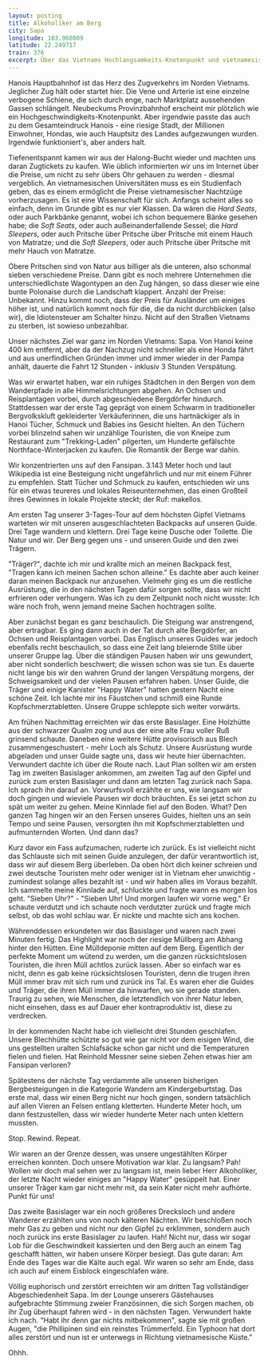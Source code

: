 ```yaml
---
layout: posting
title: Alkoholiker am Berg
city: Sapa
longitude: 103.960809
latitude: 22.249717
train: 376
excerpt: Über das Vietnams Hochlangsamkeits-Knotenpunkt und vietnamesische Zugpreise, als auch verkaterte Guides und arschkalte Blechhütten.
---
```


Hanois Hauptbahnhof ist das Herz des Zugverkehrs im Norden Vietnams. Jeglicher Zug hält oder startet hier. Die Vene und Arterie ist eine einzelne verbogene Schiene, die sich durch enge, nach Marktplatz aussehenden Gassen schlängelt. Neubeckums Provinzbahnhof erscheint mir plötzlich wie ein Hochgeschwindigkeits-Knotenpunkt. Aber irgendwie passte das auch zu dem Gesamteindruck Hanois - eine riesige Stadt, der Millionen Einwohner, Hondas, wie auch Hauptsitz des Landes aufgezwungen wurden. Irgendwie funktioniert's, aber anders halt.

Tiefenentspannt kamen wir aus der Halong-Bucht wieder und machten uns daran Zugtickets zu kaufen. Wie üblich informierten wir uns im Internet über die Preise, um nicht zu sehr übers Ohr gehauen zu werden - diesmal vergeblich. An vietnamesischen Universitäten muss es ein Studienfach geben, das es einem ermöglicht die Preise vietnamesischer Nachtzüge vorherzusagen. Es ist eine Wissenschaft für sich. Anfangs scheint alles so einfach, denn im Grunde gibt es nur vier Klassen. Da wären die _Hard Seats_, oder auch Parkbänke genannt, wobei ich schon bequemere Bänke gesehen habe; die _Soft Seats_, oder auch außeinanderfallende Sessel; die _Hard Sleepers_, oder auch Pritsche über Pritsche über Pritsche mit einem Hauch von Matratze; und die _Soft Sleepers_, oder auch Pritsche über Pritsche mit mehr Hauch von Matratze.

Obere Pritschen sind von Natur aus billiger als die unteren, also schonmal sieben verschiedene Preise. Dann gibt es noch mehrere Unternehmen die unterschiedlichste Wagontypen an den Zug hängen, so dass dieser wie eine bunte Polonaise durch die Landschaft klappert. Anzahl der Preise: Unbekannt. Hinzu kommt noch, dass der Preis für Ausländer um einiges höher ist, und natürlich kommt noch für die, die da nicht durchblicken (also wir), die Idiotensteuer am Schalter hinzu. Nicht auf den Straßen Vietnams zu sterben, ist sowieso unbezahlbar.

Unser nächstes Ziel war ganz im Norden Vietnams: Sapa. Von Hanoi keine 400 km entfernt, aber da der Nachzug nicht schneller als eine Honda fährt und aus unerfindlichen Gründen immer und immer wieder in der Pampa anhält, dauerte die Fahrt 12 Stunden - inklusiv 3 Stunden Verspätung. 

Was wir erwartet haben, war ein ruhiges Städtchen in den Bergen von dem Wanderpfade in alle Himmelsrichtungen abgehen. An Ochsen  und Reisplantagen vorbei, durch abgeschiedene Bergdörfer hindurch. Stattdessen war der erste Tag geprägt von einem Schwarm in traditioneller Bergvolkskluft gekleiderter Verkäuferinnen, die uns hartnäckiger als in Hanoi Tücher, Schmuck und Babies ins Gesicht hielten. An den Tüchern vorbei blinzelnd sahen wir unzählige Touristen, die von Kneipe zum Restaurant zum "Trekking-Laden" pilgerten, um Hunderte gefälschte Northface-Winterjacken zu kaufen. Die Romantik der Berge war dahin.

Wir konzentrierten uns auf den Fansipan. 3.143 Meter hoch und laut Wikipedia ist eine Besteigung nicht ungefährlich und nur mit einem Führer zu empfehlen. Statt Tücher und Schmuck zu kaufen, entschieden wir uns für ein etwas teureres und lokales Reiseunternehmen, das einen Großteil ihres Gewinnes in lokale Projekte steckt; der Ruf: makellos.

Am ersten Tag unserer 3-Tages-Tour auf dem höchsten Gipfel Vietnams warteten wir mit unseren ausgeschlachteten Backpacks auf unseren Guide. Drei Tage wandern und klettern. Drei Tage keine Dusche oder Toilette. Die Natur und wir. Der Berg gegen uns - und unseren Guide und den zwei Trägern. 

"Träger?", dachte ich mir und krallte mich an meinen Backpack fest, "Tragen kann ich meinen Sachen schon alleine." Es dachte aber auch keiner daran meinen Backpack nur anzusehen. Vielmehr ging es um die restliche Ausrüstung, die in den nächsten Tagen dafür sorgen sollte, dass wir nicht erfrieren oder verhungern. Was ich zu dem Zeitpunkt noch nicht wusste: Ich wäre noch froh, wenn jemand meine Sachen hochtragen sollte.

Aber zunächst began es ganz beschaulich. Die Steigung war anstrengend, aber ertragbar. Es ging dann auch in der Tat durch alte Bergdörfer, an Ochsen und Reisplantagen vorbei. Das Englisch unseres Guides war jedoch ebenfalls recht beschaulich, so dass eine Zeit lang bleiernde Stille über unserer Gruppe lag. Über die ständigen Pausen haben wir uns gewundert, aber nicht sonderlich beschwert; die wissen schon was sie tun. Es dauerte nicht lange bis wir den wahren Grund der langen Verspätung morgens, der Schweigsamkeit und der vielen Pausen erfahren haben. Unser Guide, die Träger und einige Kanister "Happy Water" hatten gestern Nacht eine schöne Zeit. Ich lachte mir ins Fäustchen und schmiß eine Runde Kopfschmerztabletten. Unsere Gruppe schleppte sich weiter vorwärts.

Am frühen Nachmittag erreichten wir das erste Basislager. Eine Holzhütte aus der schwarzer Qualm zog und aus der eine alte Frau voller Ruß grinsend schaute. Daneben eine weitere Hütte provisorisch aus Blech zusammengeschustert - mehr Loch als Schutz. Unsere Ausrüstung wurde abgeladen und unser Guide sagte uns, dass wir heute hier übernachten. Verwundert dachte ich über die Route nach. Laut Plan sollten wir am ersten Tag im zweiten Basislager ankommen, am zweiten Tag auf den Gipfel und zurück zum ersten Basislager und dann am letzten Tag zurück nach Sapa. Ich sprach ihn darauf an. Vorwurfsvoll erzählte er uns, wie langsam wir doch gingen und wieviele Pausen wir doch bräuchten. Es sei jetzt schon zu spät um weiter zu gehen. Meine Kinnlade fiel auf den Boden. What? Den ganzen Tag hingen wir an den Fersen unseres Guides, hielten uns an sein Tempo und seine Pausen, versorgten ihn mit Kopfschmerztabletten und aufmunternden Worten. Und dann das?

Kurz davor ein Fass aufzumachen, ruderte ich zurück. Es ist vielleicht nicht das Schlauste sich mit seinen Guide anzulegen, der dafür verantwortlich ist, dass wir auf diesem Berg überleben. Da oben hört dich keiner schreien und zwei deutsche Touristen mehr oder weniger ist in Vietnam eher unwichtig - zumindest solange alles bezahlt ist - und wir haben alles im Voraus bezahlt. Ich sammelte meine Kinnlade auf, schluckte und fragte wann es morgen los geht. "Sieben Uhr?" - "Sieben Uhr! Und morgen laufen wir vorne weg." Er schaute verdutzt und ich schaute noch verdutzter zurück und fragte mich selbst, ob das wohl schlau war. Er nickte und machte sich ans kochen.

Währenddessen erkundeten wir das Basislager und waren nach zwei Minuten fertig. Das Highlight war noch der riesige Müllberg am Abhang hinter den Hütten. Eine Mülldeponie mitten auf dem Berg. Eigentlich der perfekte Moment um wütend zu werden, um die ganzen rücksichtslosen Touristen, die ihren Müll achtlos zurück lassen. Aber so einfach war es nicht, denn es gab keine rücksichtslosen Touristen, denn die trugen ihren Müll immer brav mit sich rum und zurück ins Tal. Es waren eher die Guides und Träger, die ihren Müll immer da hinwarfen, wo sie gerade standen. Traurig zu sehen, wie Menschen, die letztendlich von ihrer Natur leben, nicht einsehen, dass es auf Dauer eher kontraproduktiv ist, diese zu verdrecken.

In der kommenden Nacht habe ich vielleicht drei Stunden geschlafen. Unsere Blechhütte schützte so gut wie gar nicht vor dem eisigen Wind, die uns gestellten uralten Schlafsäcke schon gar nicht und die Temperaturen fielen und fielen. Hat Reinhold Messner seine sieben Zehen etwas hier am Fansipan verloren?

Spätestens der nächste Tag verdammte alle unseren bisherigen Bergbesteigungen in die Kategorie Wandern am Kindergeburtstag. Das erste mal, dass wir einen Berg nicht nur hoch gingen, sondern tatsächlich auf allen Vieren an Felsen entlang kletterten. Hunderte Meter hoch, um dann festzustellen, dass wir wieder hunderte Meter nach unten klettern mussten. 

Stop. Rewind. Repeat.

Wir waren an der Grenze dessen, was unsere ungestählten Körper erreichen konnten. Doch unsere Motivation war klar. Zu langsam? Pah! Wollen wir doch mal sehen wer zu langsam ist, mein lieber Herr Alkoholiker, der letzte Nacht wieder einiges an "Happy Water" gesüppelt hat. Einer unserer Träger kam gar nicht mehr mit, da sein Kater nicht mehr aufhörte. Punkt für uns!

Das zweite Basislager war ein noch größeres Drecksloch und andere Wanderer erzählten uns von noch kälteren Nächten. Wir beschloßen noch mehr Gas zu geben und nicht nur den Gipfel zu erklimmen, sondern auch noch zurück ins erste Basislager zu laufen. Hah! Nicht nur, dass wir sogar Lob für die Geschwindkeit kassierten und den Berg auch an einem Tag geschafft hätten, wir haben unsere Körper besiegt. Das gute daran: Am Ende des Tages war die Kälte auch egal. Wir waren so sehr am Ende, dass ich auch auf einem Eisblock eingeschlafen wäre.

Völlig euphorisch und zerstört erreichten wir am dritten Tag vollständiger Abgeschiedenheit Sapa. Im der Lounge unserers Gästehauses aufgebrachte Stimmung zweier Französinnen, die sich Sorgen machen, ob ihr Zug überhaupt fahren wird - in den nächsten Tagen. Verwundert hakte ich nach. "Habt ihr denn gar nichts mitbekommen", sagte sie mit großen Augen, "die Phillipinen sind ein reinstes Trümmerfeld. Ein Typhoon hat dort alles zerstört und nun ist er unterwegs in Richtung vietnamesische Küste."

Ohhh.
